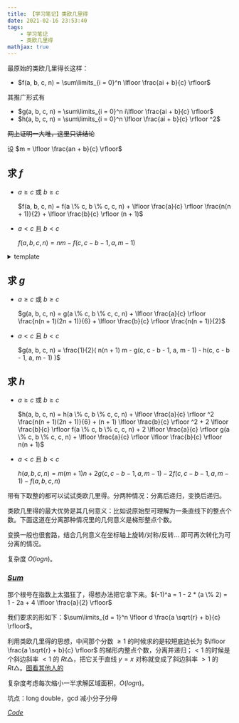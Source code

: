 ```yaml
---
title: 【学习笔记】类欧几里得
date: 2021-02-16 23:53:40
tags: 
    - 学习笔记
    - 类欧几里得
mathjax: true
---
```


最原始的类欧几里得长这样：

- $f(a, b, c, n) = \sum\limits_{i = 0}^n \lfloor \frac{ai + b}{c} \rfloor$

其推广形式有
- $g(a, b, c, n) = \sum\limits_{i = 0}^n i\lfloor \frac{ai + b}{c} \rfloor$
- $h(a, b, c, n) = \sum\limits_{i = 0}^n \lfloor \frac{ai + b}{c} \rfloor ^2$

~~网上证明一大堆，这里只讲结论~~

设 $m = \lfloor \frac{an + b}{c} \rfloor$

## 求 $f$

- $a \geq c$ 或 $b \geq c$

    $f(a, b, c, n) = f(a \% c, b \% c, c, n) + \lfloor \frac{a}{c} \rfloor \frac{n(n + 1)}{2} + \lfloor \frac{b}{c} \rfloor (n + 1)$

- $a < c$ 且 $b < c$

    $f(a, b, c, n) = nm - f(c, c - b - 1, a, m - 1)$

<details>
    <summary>template</summary>
    ``` c++
    ll euclid(ll n, ll a, ll b, ll c) {
        if (n < 0) return 0;
        if (!a) return (b / c) * (n + 1);
        if (a >= c || b >= c) return n * (n + 1) / 2 * (a / c) + (n + 1) * (b / c) + euclid(n, a % c, b % c, c);
        ll m = (a * n + b) / c;
        return n * m - euclid(m - 1, c, c - b - 1, a);
    }
    ```
</details>

## 求 $g$

- $a \geq c$ 或 $b \geq c$

    $g(a, b, c, n) = g(a \% c, b \% c, c, n) + \lfloor \frac{a}{c} \rfloor \frac{n(n + 1)(2n + 1)}{6} + \lfloor \frac{b}{c} \rfloor \frac{n(n + 1)}{2}$

- $a < c$ 且 $b < c$

    $g(a, b, c, n) = \frac{1}{2}( n(n + 1) m - g(c, c - b - 1, a, m - 1) - h(c, c - b - 1, a, m - 1) )$

## 求 $h$

- $a \geq c$ 或 $b \geq c$

    $h(a, b, c, n) = h(a \% c, b \% c, c, n) + \lfloor \frac{a}{c} \rfloor ^2 \frac{n(n + 1)(2n + 1)}{6} + (n + 1) \lfloor \frac{b}{c} \rfloor ^2 + 2 \lfloor \frac{b}{c} \rfloor f(a \% c, b \% c, c, n) + 2 \lfloor \frac{a}{c} \rfloor g(a \% c, b \% c, c, n) + \lfloor \frac{a}{c} \rfloor \lfloor \frac{b}{c} \rfloor n(n + 1)$

- $a < c$ 且 $b < c$

    $h(a, b, c, n) = m (m + 1)n + 2g(c, c - b - 1, a, m - 1) - 2f(c, c - b - 1, a, m - 1) - f(a, b, c, n)$

带有下取整的都可以试试类欧几里得。分两种情况：分离后递归，变换后递归。

类欧几里得的最大优势是其几何意义：比如说原始型可理解为一条直线下的整点个数。下面这道在分离那种情况里的几何意义是梯形整点个数。

变换一般也很套路，结合几何意义在坐标轴上旋转/对称/反转... 即可再次转化为可分离的情况。

复杂度 $O(logn)$。

### [$Sum$](https://uoj.ac/problem/42)

那个根号在指数上太猖狂了，得想办法把它拿下来。$(-1)^a = 1 - 2 * (a \% 2) = 1 - 2a + 4 \lfloor \frac{a}{2} \rfloor$

我们要求的形如下：$\sum\limits_{d = 1}^n \lfloor d \frac{a \sqrt{r} + b}{c} \rfloor$。

利用类欧几里得的思想，中间那个分数 $\geq 1$ 的时候求的是较短底边长为 $\lfloor \frac{a \sqrt{r} + b}{c} \rfloor$ 的梯形内整点个数，分离并递归；$< 1$ 的时候是个斜边斜率 $< 1$ 的 $Rt△$，把它关于直线 $y = x$ 对称就变成了斜边斜率 $> 1$ 的 $Rt△$。[图看其他人的](https://blog.csdn.net/hzj1054689699/article/details/79552941)

复杂度考虑每次缩小一半求解区域面积，$O(logn)$。

坑点：long double，gcd 减小分子分母

[$Code$](https://uoj.ac/submission/456838)